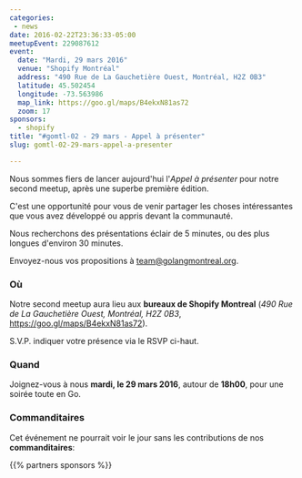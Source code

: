 ```yaml
---
categories:
 - news
date: 2016-02-22T23:36:33-05:00
meetupEvent: 229087612
event:
  date: "Mardi, 29 mars 2016"
  venue: "Shopify Montréal"
  address: "490 Rue de La Gauchetière Ouest, Montréal, H2Z 0B3"
  latitude: 45.502454
  longitude: -73.563986
  map_link: https://goo.gl/maps/B4ekxN81as72
  zoom: 17
sponsors:
  - shopify
title: "#gomtl-02 - 29 mars - Appel à présenter"
slug: gomtl-02-29-mars-appel-a-presenter

---
```


Nous sommes fiers de lancer aujourd'hui l'_Appel à présenter_ pour notre second
meetup, après une superbe première édition.

C'est une opportunité pour vous de venir partager les choses intéressantes que
vous avez développé ou appris devant la communauté.

Nous recherchons des présentations éclair de 5 minutes, ou des plus longues
d'environ 30 minutes.

Envoyez-nous vos propositions à <a
href="mailto:team@golangmontreal.org">team@golangmontreal.org</a>.

<!--more-->

### Où

Notre second meetup aura lieu aux **bureaux de Shopify Montreal** (_490 Rue de La Gauchetière Ouest, Montréal, H2Z 0B3_, https://goo.gl/maps/B4ekxN81as72).

S.V.P. indiquer votre présence via le RSVP ci-haut.


### Quand

Joignez-vous à nous **mardi, le 29 mars 2016**, autour de **18h00**, pour une
soirée toute en Go.


### Commanditaires

Cet événement ne pourrait voir le jour sans les contributions de nos **commanditaires**:

{{% partners sponsors %}}

<!--Nous voulons aussi remercier chaleureusement nos **partenaires** pour ce meetup:-->
